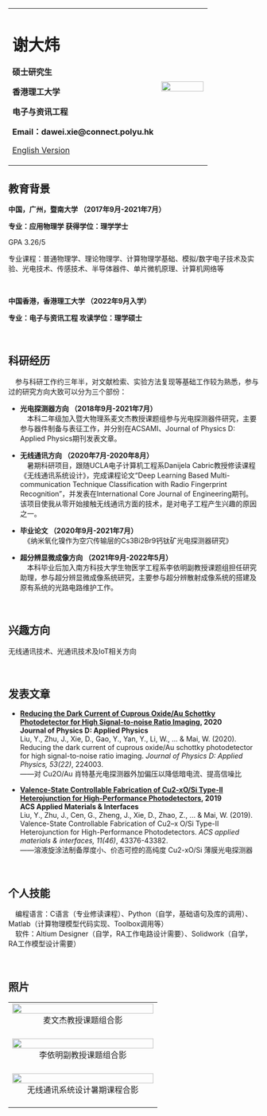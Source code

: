 <div>
<table border="0">
  <tr>
    <td width="75%">
      <h1> 谢大炜 </h1>
      <p><b> 硕士研究生 </b></p>
      <p><b> 香港理工大学 </b></p>
      <p><b> 电子与资讯工程 </b></p>
      <p><b> Email：dawei.xie@connect.polyu.hk </b></p>
      <p><a href="https://tsedaaiwai.github.io/samxiedw.github.io/">English Version</a></p>
    </td>
    <td width="25%">
      <img src="https://github.com/TseDaaiwai/samxiedw.github.io/blob/gh-pages/PersonalPhoto.jpg?raw=true" width="100%">
    </td>
  </tr>
</table>
</div>


## 教育背景

**中国，广州，暨南大学 （2017年9月-2021年7月）**

**专业：应用物理学 获得学位：理学学士**

GPA 3.26/5
 
专业课程：普通物理学、理论物理学、计算物理学基础、模拟/数字电子技术及实验、光电技术、传感技术、半导体器件、单片微机原理、计算机网络等

<br>

**中国香港，香港理工大学 （2022年9月入学）**  

**专业：电子与资讯工程 攻读学位：理学硕士**

<br>

## 科研经历

　参与科研工作约三年半，对文献检索、实验方法复现等基础工作较为熟悉，参与过的研究方向大致可以分为三个部份：

- **光电探测器方向 （2018年9月-2021年7月）**<br>
　本科二年级加入暨大物理系麦文杰教授课题组参与光电探测器件研究，主要参与器件制备与表征工作，并分别在ACSAMI、Journal of Physics D: Applied Physics期刊发表文章。

- **无线通讯方向 （2020年7月-2020年8月）**<br>
　暑期科研项目，跟随UCLA电子计算机工程系Danijela Cabric教授修读课程《无线通讯系统设计》，完成课程论文“Deep Learning Based Multi-communication Technique Classification with Radio Fingerprint Recognition”，并发表在International Core Journal of Engineering期刊。该项目使我从零开始接触无线通讯方面的技术，是对电子工程产生兴趣的原因之一。

- **毕业论文 （2020年9月-2021年7月）**<br>
　《纳米氧化镍作为空穴传输层的Cs3Bi2Br9钙钛矿光电探测器研究》

- **超分辨显微成像方向 （2021年9月-2022年5月）**<br>
　本科毕业后加入南方科技大学生物医学工程系李依明副教授课题组担任研究助理，参与超分辨显微成像系统研究，主要参与超分辨散射成像系统的搭建及原有系统的光路电路维护工作。

<br>

## 兴趣方向

无线通讯技术、光通讯技术及IoT相关方向 

<br>

## 发表文章

- **[Reducing the Dark Current of Cuprous Oxide/Au Schottky Photodetector for High Signal-to-noise Ratio Imaging](https://doi.org/10.1088/1361-6463/ab7fd7), 2020** <br>
**Journal of Physics D: Applied Physics**<br>
Liu, Y., Zhu, J., Xie, D., Gao, Y., Yan, Y., Li, W., ... & Mai, W. (2020). Reducing the dark current of cuprous oxide/Au schottky photodetector for high signal-to-noise ratio imaging. *Journal of Physics D: Applied Physics, 53(22)*, 224003.<br>
——对 Cu2O/Au 肖特基光电探测器外加偏压以降低暗电流、提高信噪比

- **[Valence-State Controllable Fabrication of Cu2-xO/Si Type-II Heterojunction for High-Performance Photodetectors](https://doi.org/10.1021/acsami.9b15727), 2019** <br>
**ACS Applied Materials & Interfaces**<br>
Liu, Y., Zhu, J., Cen, G., Zheng, J., Xie, D., Zhao, Z., ... & Mai, W. (2019). Valence-State Controllable Fabrication of Cu2–x O/Si Type-II Heterojunction for High-Performance Photodetectors. *ACS applied materials & interfaces, 11(46)*, 43376-43382.<br>
——溶液旋涂法制备厚度小、价态可控的高纯度 Cu2-xO/Si 薄膜光电探测器

<br>

## 个人技能

　编程语言：C语言（专业修读课程）、Python（自学，基础语句及库的调用）、Matlab（计算物理模型代码实现、Toolbox调用等）<br>
　软件：Altium Designer（自学，RA工作电路设计需要）、Solidwork（自学，RA工作模型设计需要）

<br>

## 照片

<div>
  <table border="0">
    <tr>
      <td width="80%">
        <img src="https://github.com/TseDaaiwai/samxiedw.github.io/blob/gh-pages/withProfMai.jpg?raw=true" width="100%">
        <div align='center'>麦文杰教授课题组合影</div><br>
      </td>
    </tr>
    <tr>
      <td width="80%">
        <img src="https://github.com/TseDaaiwai/samxiedw.github.io/blob/gh-pages/withProfLi.jpg?raw=true" width="100%">
        <div align='center'>李依明副教授课题组合影</div><br>
      </td>
    </tr>
    <tr>
      <td width="80%">
        <img src="https://github.com/TseDaaiwai/samxiedw.github.io/blob/gh-pages/Danijela.jpg?raw=true" width="100%">
        <div align='center'>无线通讯系统设计暑期课程合影</div><br>
      </td>
    </tr>
  </table>
</div>
